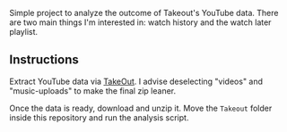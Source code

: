 
Simple project to analyze the outcome of Takeout's YouTube data. There are two main things I'm interested in: watch history and the watch later playlist.

## Instructions

Extract YouTube data via [TakeOut](https://takeout.google.com/settings/takeout). I advise deselecting "videos" and "music-uploads" to make the final zip leaner.

Once the data is ready, download and unzip it. Move the `Takeout` folder inside this repository and run the analysis script.
